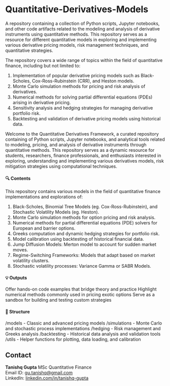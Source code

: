 # Quantitative-Derivatives-Models
A repository containing a collection of Python scripts, Jupyter notebooks, and other code artifacts related to the modeling and analysis of derivative instruments using quantitative methods. This repository serves as a resource for different quantitative models in exploring and implementing various derivative pricing models, risk management techniques, and quantitative strategies.

The repository covers a wide range of topics within the field of quantitative finance, including but not limited to:

1. Implementation of popular derivative pricing models such as Black-Scholes, Cox-Ross-Rubinstein (CRR), and Heston models.
2. Monte Carlo simulation methods for pricing and risk analysis of derivatives.
3. Numerical methods for solving partial differential equations (PDEs) arising in derivative pricing.
4. Sensitivity analysis and hedging strategies for managing derivative portfolio risk.
5. Backtesting and validation of derivative pricing models using historical data.


Welcome to the Quantitative Derivatives Framework, a curated repository containing of Python scripts, Jupyter notebooks, and analytical tools related to modeling, pricing, and analysis of derivative instruments through quantitative methods. This repository serves as a dynamic resource for students, researchers, finance professionals, and enthusiasts interested in exploring, understanding and implementing various derivatives models, risk mitigation strategies using computational techniques.

#### 🔍 Contents
This repository contains various models in the field of quantitative finance implementations and explorations of:

1. Black-Scholes, Binomial Tree Models (eg. Cox-Ross-Rubinstein), and Stochastic Volatility Models (eg. Heston).
2. Monte Carlo simulation methods for option pricing and risk analysis.
3. Numerical methods for partial differential equations (PDE) solvers for European and barrier options.
4. Greeks computation and dynamic hedging strategies for portfolio risk.
5. Model calibration using backtesting of historical financial data.
6. Jump Diffusion Models: Merton model to account for sudden market moves.
7. Regime-Switching Frameworks: Models that adapt based on market volatility clusters.
8. Stochastic volatility processes: Variance Gamma or SABR Models.

#### 💡 Outputs
Offer hands-on code examples that bridge theory and practice
Highlight numerical methods commonly used in pricing exotic options
Serve as a sandbox for building and testing custom strategies

#### 📁 Structure
/models            - Classic and advanced pricing models
/simulations       - Monte Carlo and stochastic process implementations
/hedging           - Risk management and Greeks analysis
/backtesting       - Historical data analysis and validation tools
/utils             - Helper functions for plotting, data loading, and calibration

## Contact
**Tanishq Gupta**
MSc Quantitative Finance\
Email ID: [gu.tanishq@gmail.com](mailto:gu.tanishq@gmail.com) \
LinkedIn: [linkedin.com/in/tanishq-gupta ](https://www.linkedin.com/in/tanishq-gupta-443197200/)
